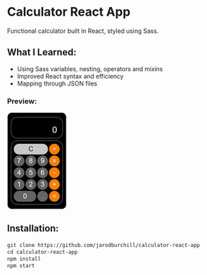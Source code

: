 # Calculator React App
Functional calculator built in React, styled using Sass.
## What I Learned:
- Using Sass variables, nesting, operators and mixins
- Improved React syntax and efficiency 
- Mapping through JSON files

### Preview:
![alt text](preview.png "Preview Image")
## Installation: 
```
git clone https://github.com/jarodburchill/calculator-react-app
cd calculator-react-app
npm install
npm start
```

